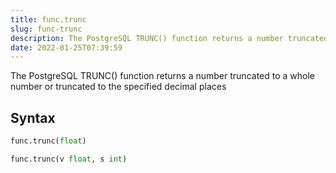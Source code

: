 ```yaml
---
title: func.trunc
slug: func-trunc
description: The PostgreSQL TRUNC() function returns a number truncated to a whole number or truncated to the specified decimal places
date: 2022-01-25T07:39:59
---
```


The PostgreSQL TRUNC() function returns a number truncated to a whole number or truncated to the specified decimal places

## Syntax
```python
func.trunc(float) 
```
```python
func.trunc(v float, s int)
```
